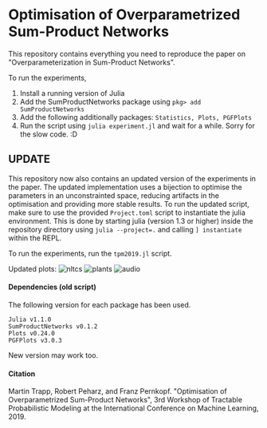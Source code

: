 # Optimisation of Overparametrized Sum-Product Networks

This repository contains everything you need to reproduce the paper on "Overparameterization in Sum-Product Networks".

To run the experiments,

1. Install a running version of Julia
2. Add the SumProductNetworks package using `pkg> add SumProductNetworks`
3. Add the following additionally packages: `Statistics, Plots, PGFPlots`
4. Run the script using `julia experiment.jl` and wait for a while. Sorry for the slow code. :D

## UPDATE
This repository now also contains an updated version of the experiments in the paper.
The updated implementation uses a bijection to optimise the parameters in an unconstrainted space, reducing artifacts in the optimisation and providing more stable results.
To run the updated script, make sure to use the provided `Project.toml` script to instantiate the julia environment. This is done by starting julia (version 1.3 or higher) inside the repository directory using `julia --project=.`  and calling `] instantiate` within the REPL.

To run the experiments, run the `tpm2019.jl` script.

Updated plots:
![nltcs](https://user-images.githubusercontent.com/7974003/82798312-a3d30080-9e78-11ea-96bb-dd16df977d1e.png)
![plants](https://user-images.githubusercontent.com/7974003/82798428-ccf39100-9e78-11ea-9fce-2eb234f007a2.png)
![audio](https://user-images.githubusercontent.com/7974003/82798301-9f0e4c80-9e78-11ea-9353-b08a6859a67f.png)


#### Dependencies (old script)

The following version for each package has been used.

```
Julia v1.1.0
SumProductNetworks v0.1.2
Plots v0.24.0
PGFPlots v3.0.3
```

New version may work too.

#### Citation
Martin Trapp, Robert Peharz, and Franz Pernkopf. "Optimisation of Overparametrized Sum-Product Networks", 3rd Workshop of Tractable Probabilistic Modeling at the International Conference on Machine Learning, 2019.

